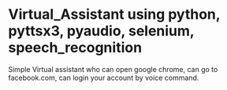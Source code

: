 # Virtual_Assistant using python, pyttsx3, pyaudio, selenium, speech_recognition

  Simple Virtual assistant who can open google chrome, can go to facebook.com, can login your account by voice command.
  
  
